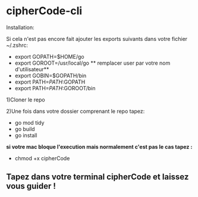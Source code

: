 # cipherCode-cli

Installation:

Si cela n'est pas encore fait ajouter les exports suivants dans votre fichier ~/.zshrc:
 - export GOPATH=$HOME/go
 - export GOROOT=/usr/local/go ** remplacer user par votre nom d'utilisateur**
 - export GOBIN=$GOPATH/bin
 - export PATH=$PATH:$GOPATH
 - export PATH=$PATH:$GOROOT/bin
 
1)Cloner le repo
 
2)Une fois dans votre dossier comprenant le repo tapez:
- go mod tidy
- go build
- go install


**si votre mac bloque l'execution mais normalement c'est pas le cas tapez :**
- chmod +x cipherCode

## Tapez dans votre terminal cipherCode et laissez vous guider !
